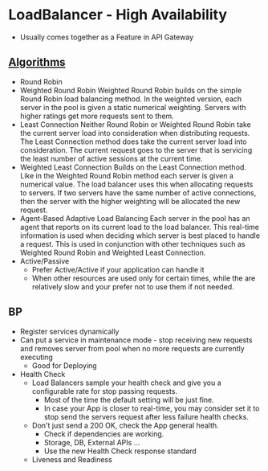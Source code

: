 # LoadBalancer - High Availability

- Usually comes together as a Feature in API Gateway

## [Algorithms](https://kemptechnologies.com/load-balancer/load-balancing-algorithms-techniques/)

- Round Robin
- Weighted Round Robin
  Weighted Round Robin builds on the simple Round Robin load balancing method. In the weighted version, each server in the pool is given a static numerical weighting. Servers with higher ratings get more requests sent to them.
- Least Connection
  Neither Round Robin or Weighted Round Robin take the current server load into consideration when distributing requests. The Least Connection method does take the current server load into consideration. The current request goes to the server that is servicing the least number of active sessions at the current time.
- Weighted Least Connection
  Builds on the Least Connection method. Like in the Weighted Round Robin method each server is given a numerical value. The load balancer uses this when allocating requests to servers. If two servers have the same number of active connections, then the server with the higher weighting will be allocated the new request.
- Agent-Based Adaptive Load Balancing
  Each server in the pool has an agent that reports on its current load to the load balancer. This real-time information is used when deciding which server is best placed to handle a request. This is used in conjunction with other techniques such as Weighted Round Robin and Weighted Least Connection.
- Active/Passive
  - Prefer Active/Active if your application can handle it
  - When other resources are used only for certain times, while the are relatively slow and your prefer not to use them if not needed.

## BP

- Register services dynamically
- Can put a service in maintenance mode - stop receiving new requests and removes server from pool when no more requests are currently executing
  - Good for Deploying
- Health Check
  - Load Balancers sample your health check and give you a configurable rate for stop passing requests.
    - Most of the time the default setting will be just fine.
    - In case your App is closer to real-time, you may consider set it to stop send the servers request after less failure health checks.
  - Don't just send a 200 OK, check the App general health.
    - Check if dependencies are working.
    - Storage, DB, External APIs ...
    - Use the new Health Check response standard
  - Liveness and Readiness
